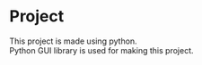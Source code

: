 # Project
This project is made using python.
<br>
Python GUI library is used for making this project.
